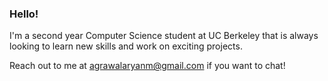### Hello!

I'm a second year Computer Science student at UC Berkeley that is always looking to learn new skills and work on exciting projects.

Reach out to me at agrawalaryanm@gmail.com if you want to chat!

<!--
**aryan-agrawal/aryan-agrawal** is a ✨ _special_ ✨ repository because its `README.md` (this file) appears on your GitHub profile.

Here are some ideas to get you started:

- 🔭 I’m currently working on ...
- 🌱 I’m currently learning ...
- 👯 I’m looking to collaborate on ...
- 🤔 I’m looking for help with ...
- 💬 Ask me about ...
- 📫 How to reach me: ...
- 😄 Pronouns: ...
- ⚡ Fun fact: ...
-->
